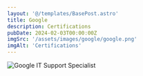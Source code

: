 ```yaml
---
layout: '@/templates/BasePost.astro'
title: Google
description: Certifications
pubDate: 2024-02-03T00:00:00Z
imgSrc: '/assets/images/google/google.png'
imgAlt: 'Certifications'
---
```


![Google IT Support Specialist](/assets/images/google/google_it_support_professional_certification.png)
